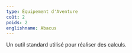 ```yaml
---
type: Équipement d'Aventure
coût: 2
poids: 2
englishname: Abacus
---
```


Un outil standard utilisé pour réaliser des calculs.

